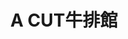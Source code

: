 ---
title: "A CUT牛排館"
description: "A CUT牛排館"
layout: shop
keywords:
  - 美食競賽
  - 台灣美食
  - 美食精選
datePublished: "2025-06-30"
dateModified: "2025-07-05"
city: "台北市"
district: "中山區"
address: "台北市中山區遼寧街177號2樓"
phone: "0225710389"
geo: "25.053122932062056, 121.5421814115792"
google_map: "https://maps.app.goo.gl/4gUzPGhf5zCV9BVr7"
footinder: "https://footinder.com.tw/%E5%8F%B0%E5%8C%97%E5%B8%82%E4%B8%AD%E5%B1%B1%E5%8D%80/32439/"
official: "https://www.ambassador-hotels.com/tc/taipei/dining/a-cut-steakhouse#story"
award:
  - name: "500盤"
    year: "2024"
    entries:
      - dishes:
          - "老饕牛排(美國頂級肋眼蓋A CUT牛排)"

---